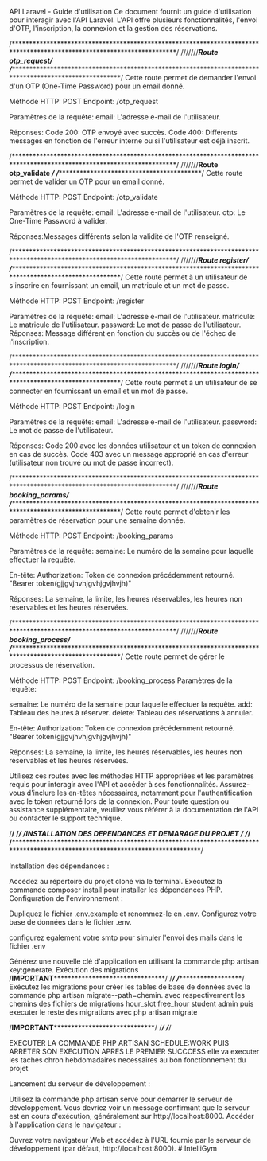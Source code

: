 API Laravel - Guide d'utilisation
Ce document fournit un guide d'utilisation pour interagir avec l'API Laravel. 
L'API offre plusieurs fonctionnalités,  l'envoi d'OTP, l'inscription, la connexion et la gestion des réservations.


/***********************************************************************************************************************/
///////**********************************Route otp_request*******************************/
/**********************************************************************************************************/
Cette route permet de demander l'envoi d'un OTP (One-Time Password) pour un email donné.

Méthode HTTP: POST
Endpoint: /otp_request

Paramètres de la requête:
email: L'adresse e-mail de l'utilisateur.

Réponses:
Code 200: OTP envoyé avec succès.
Code 400: Différents messages en fonction de l'erreur interne ou si l'utilisateur est déjà inscrit.






/***********************************************************************************************************************/
///////**********************************Route otp_validate *******************************/
/**********************************************************************************************************/
Cette route permet de valider un OTP pour un email donné.

Méthode HTTP: POST
Endpoint: /otp_validate

Paramètres de la requête:
email: L'adresse e-mail de l'utilisateur.
otp: Le One-Time Password à valider.

Réponses:Messages différents selon la validité de l'OTP renseigné.





/***********************************************************************************************************************/
///////**********************************Route register*******************************/
/**********************************************************************************************************/
Cette route permet à un utilisateur de s'inscrire en fournissant un email, un matricule et un mot de passe.

Méthode HTTP: POST
Endpoint: /register


Paramètres de la requête:
email: L'adresse e-mail de l'utilisateur.
matricule: Le matricule de l'utilisateur.
password: Le mot de passe de l'utilisateur.
Réponses:
Message différent en fonction du succès ou de l'échec de l'inscription.





/***********************************************************************************************************************/
///////**********************************Route login*******************************/
/**********************************************************************************************************/
Cette route permet à un utilisateur de se connecter en fournissant un email et un mot de passe.

Méthode HTTP: POST
Endpoint: /login

Paramètres de la requête:
email: L'adresse e-mail de l'utilisateur.
password: Le mot de passe de l'utilisateur.

Réponses:
Code 200 avec les données utilisateur et un token de connexion en cas de succès.
Code 403 avec un message approprié en cas d'erreur (utilisateur non trouvé ou mot de passe incorrect).





/***********************************************************************************************************************/
///////**********************************Route booking_params*******************************/
/**********************************************************************************************************/
Cette route permet d'obtenir les paramètres de réservation pour une semaine donnée.

Méthode HTTP: POST
Endpoint: /booking_params

Paramètres de la requête:
semaine: Le numéro de la semaine pour laquelle effectuer la requête.


En-tête:
Authorization: Token de connexion précédemment retourné. "Bearer token(gjjgvjhvhjgvhjgvjhvjh)"

Réponses:
La semaine, la limite, les heures réservables, les heures non réservables et les heures réservées.






/***********************************************************************************************************************/
///////**********************************Route booking_process*******************************/
/**********************************************************************************************************/
Cette route permet de gérer le processus de réservation.

Méthode HTTP: POST
Endpoint: /booking_process
Paramètres de la requête:

semaine: Le numéro de la semaine pour laquelle effectuer la requête.
add: Tableau des heures à réserver.
delete: Tableau des réservations à annuler.


En-tête:
Authorization: Token de connexion précédemment retourné. "Bearer token(gjjgvjhvhjgvhjgvjhvjh)"

Réponses:
La semaine, la limite, les heures réservables, les heures non réservables et les heures réservées.



Utilisez ces routes avec les méthodes HTTP appropriées et les paramètres requis pour interagir avec l'API et accéder à ses fonctionnalités.
Assurez-vous d'inclure les en-têtes nécessaires, notamment pour l'authentification avec le token retourné lors de la connexion.
Pour toute question ou assistance supplémentaire, veuillez vous référer à la documentation de l'API ou contacter le support technique.



/********************************************************************************************************************************************************/
/***********************************************************************************************************************************************************/
/******************************INSTALLATION DES DEPENDANCES ET DEMARAGE DU PROJET **************************************************************/
/***************************************************************************************************************************************/
/**********************************************************************************************************************************************************************/





Installation des dépendances :

Accédez au répertoire du projet cloné via le terminal.
Exécutez la commande composer install pour installer les dépendances PHP.
Configuration de l'environnement :

Dupliquez le fichier .env.example et renommez-le en .env.
Configurez votre base de données dans le fichier .env.


configurez egalement votre smtp pour simuler l'envoi des mails dans le fichier .env 


Générez une nouvelle clé d'application en utilisant la commande php artisan key:generate.
Exécution des migrations 
/******************************IMPORTANT**************************************************************/
/*******************************************************************************************************************/
/*************************************************************************************************************************************/
Exécutez les migrations pour créer les tables de base de données avec la commande php artisan migrate--path=chemin.
avec respectivement les chemins des fichiers de migrations 
hour_slot
free_hour
student 
admin
puis executer le reste des migrations avec php artisan migrate

/************************************************IMPORTANT*****************************************************************************/
/*******************************************************************************************************************/
/*******************************************************************************************************************/

EXECUTER LA COMMANDE PHP ARTISAN SCHEDULE:WORK PUIS ARRETER SON EXECUTION APRES LE PREMIER SUCCCESS 
elle va executer les taches chron hebdomadaires necessaires au bon fonctionnement du projet 



Lancement du serveur de développement :

Utilisez la commande php artisan serve pour démarrer le serveur de développement.
Vous devriez voir un message confirmant que le serveur est en cours d'exécution, généralement sur http://localhost:8000.
Accéder à l'application dans le navigateur :

Ouvrez votre navigateur Web et accédez à l'URL fournie par le serveur de développement (par défaut, http://localhost:8000).
#   I n t e l l i G y m  
 